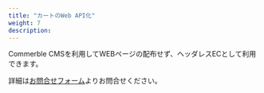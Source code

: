 ```yaml
---
title: "カートのWeb API化"
weight: 7
description: 
---
```


Commerble CMSを利用してWEBページの配布せず、ヘッダレスECとして利用できます。

詳細は[お問合せフォーム](https://www.commerble.com/contact)よりお問合せください。